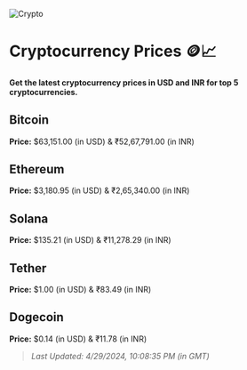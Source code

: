 
![Crypto](https://www.techguide.com.au/wp-content/uploads/2020/11/crypto3.jpeg)

# Cryptocurrency Prices 🪙📈

#### Get the latest cryptocurrency prices in USD and INR for top 5 cryptocurrencies.

## Bitcoin

**Price:** $63,151.00 (in USD) & ₹52,67,791.00 (in INR)

## Ethereum

**Price:** $3,180.95 (in USD) & ₹2,65,340.00 (in INR)

## Solana

**Price:** $135.21 (in USD) & ₹11,278.29 (in INR)

## Tether

**Price:** $1.00 (in USD) & ₹83.49 (in INR)

## Dogecoin

**Price:** $0.14 (in USD) & ₹11.78 (in INR)

> _Last Updated: 4/29/2024, 10:08:35 PM (in GMT)_
